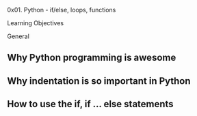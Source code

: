 0x01. Python - if/else, loops, functions

Learning Objectives

General
## Why Python programming is awesome
## Why indentation is so important in Python
## How to use the if, if ... else statements

